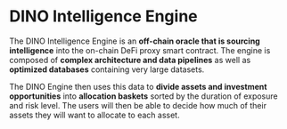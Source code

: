 # DINO Intelligence Engine

The DINO Intelligence Engine is an **off-chain oracle that is sourcing intelligence** into the on-chain DeFi proxy smart contract. The engine is composed of **complex architecture and data pipelines** as well as **optimized databases** containing very large datasets.&#x20;

The DINO Engine then uses this data to **divide assets and investment opportunities** into **allocation baskets** sorted by the duration of exposure and risk level. The users will then be able to decide how much of their assets they will want to allocate to each asset.
